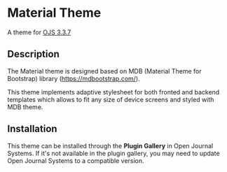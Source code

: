 # Material Theme
A theme for [OJS 3.3.7](https://pkp.sfu.ca/ojs/)

## Description
The Material theme is designed based on MDB (Material Theme for Bootstrap) library (https://mdbootstrap.com/).

This theme implements adaptive stylesheet for both fronted and backend templates which allows to fit any size of device screens and styled with MDB theme.

## Installation
This theme can be installed through the **Plugin Gallery** in Open Journal Systems. If it's not available in the plugin gallery, you may need to update Open Journal Systems to a compatible version.